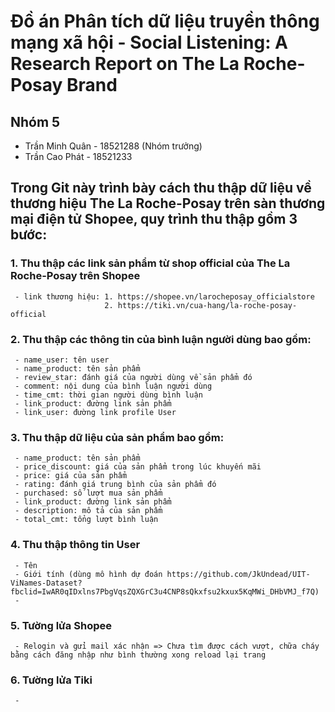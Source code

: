 # **Đồ án Phân tích dữ liệu truyền thông mạng xã hội - Social Listening: A Research Report on The La Roche-Posay Brand**


## Nhóm 5
   - Trần Minh Quân - 18521288 (Nhóm trưởng)
   - Trần Cao Phát - 18521233

## Trong Git này trình bày cách thu thập dữ liệu về thương hiệu The La Roche-Posay trên sàn thương mại điện tử Shopee, quy trình thu thập gồm 3 bước:
  ### 1. Thu thập các link sản phẩm từ shop official của The La Roche-Posay trên Shopee 
     - link thương hiệu: 1. https://shopee.vn/larocheposay_officialstore
                         2. https://tiki.vn/cua-hang/la-roche-posay-official
  ### 2. Thu thập các thông tin của bình luận người dùng bao gồm:
     - name_user: tên user
     - name_product: tên sản phẩm
     - review_star: đánh giá của người dùng về sản phẩm đó
     - comment: nội dung của bình luận người dùng
     - time_cmt: thời gian người dùng bình luận
     - link_product: đường link sản phẩm
     - link_user: đường link profile User
  ### 3. Thu thập dữ liệu của sản phẩm bao gồm:
     - name_product: tên sản phẩm
     - price_discount: giá của sản phẩm trong lúc khuyến mãi
     - price: giá của sản phẩm
     - rating: đánh giá trung bình của sản phẩm đó
     - purchased: số lượt mua sản phẩm
     - link_product: đường link sản phẩm
     - description: mô tả của sản phẩm
     - total_cmt: tổng lượt bình luận
 ### 4. Thu thập thông tin User
     - Tên
     - Giới tính (dùng mô hình dự đoán https://github.com/JkUndead/UIT-ViNames-Dataset?fbclid=IwAR0qIDxlns7PbgVqsZQXGrC3u4CNP8sQkxfsu2kxux5KqMWi_DHbVMJ_f7Q)
     -
     
 ### 5. Tường lửa Shopee 
     - Relogin và gửi mail xác nhận => Chưa tìm được cách vượt, chữa cháy bằng cách đăng nhập như bình thường xong reload lại trang
 ### 6. Tường lửa Tiki
     - 
